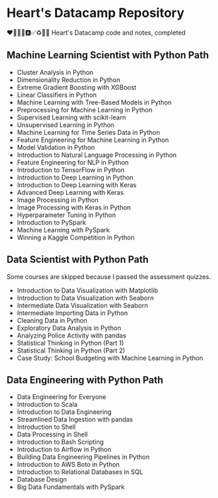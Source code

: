 # Heart's Datacamp Repository

❤💛💚💙🅰✅♻🔅💯
Heart's Datacamp code and notes, completed

## Machine Learning Scientist with Python Path

- Cluster Analysis in Python
- Dimensionality Reduction in Python
- Extreme Gradient Boosting with XGBoost
- Linear Classifiers in Python
- Machine Learning with Tree-Based Models in Python
- Preprocessing for Machine Learning in Python
- Supervised Learning with scikit-learn
- Unsupervised Learning in Python
- Machine Learning for Time Series Data in Python
- Feature Engineering for Machine Learning in Python
- Model Validation in Python
- Introduction to Natural Language Processing in Python
- Feature Engineering for NLP in Python
- Introduction to TensorFlow in Python
- Introduction to Deep Learning in Python
- Introduction to Deep Learning with Keras
- Advanced Deep Learning with Keras
- Image Processing in Python
- Image Processing with Keras in Python
- Hyperparameter Tuning in Python
- Introduction to PySpark
- Machine Learning with PySpark
- Winning a Kaggle Competition in Python

## Data Scientist with Python Path

Some courses are skipped because I passed the assessment quizzes.

- Introduction to Data Visualization with Matplotlib
- Introduction to Data Visualization with Seaborn
- Intermediate Data Visualization with Seaborn
- Intermediate Importing Data in Python
- Cleaning Data in Python
- Exploratory Data Analysis in Python
- Analyzing Police Activity with pandas
- Statistical Thinking in Python (Part 1)
- Statistical Thinking in Python (Part 2)
- Case Study: School Budgeting with Machine Learning in Python

## Data Engineering with Python Path

- Data Engineering for Everyone
- Introduction to Scala
- Introduction to Data Engineering
- Streamlined Data Ingestion with pandas
- Introduction to Shell
- Data Processing in Shell
- Introduction to Bash Scripting
- Introduction to Airflow in Python
- Building Data Engineering Pipelines in Python
- Introduction to AWS Boto in Python
- Introduction to Relational Databases in SQL
- Database Design
- Big Data Fundamentals with PySpark
